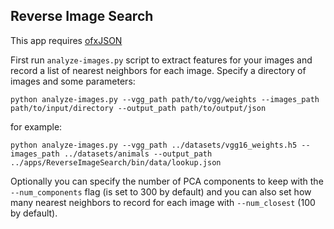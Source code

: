 ## Reverse Image Search

This app requires [ofxJSON](https://github.com/jeffcrouse/ofxJSON)

First run `analyze-images.py` script to extract features for your images and record a list of nearest neighbors for each image. Specify a directory of images and some parameters:

 	python analyze-images.py --vgg_path path/to/vgg/weights --images_path path/to/input/directory --output_path path/to/output/json

for example:

	python analyze-images.py --vgg_path ../datasets/vgg16_weights.h5 --images_path ../datasets/animals --output_path ../apps/ReverseImageSearch/bin/data/lookup.json


Optionally you can specify the number of PCA components to keep with the `--num_components` flag (is set to 300 by default) and you can also set how many nearest neighbors to record for each image with `--num_closest` (100 by default).